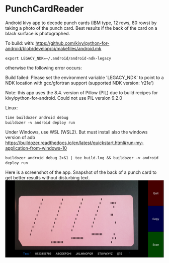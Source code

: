 # PunchCardReader
Android kivy app to decode punch cards (IBM type, 12 rows, 80 rows) by taking a photo of the punch card. Best results if the back of the card on a black surface is photographed.

To build:
with: https://github.com/kivy/python-for-android/blob/develop/ci/makefiles/android.mk
    
    export LEGACY_NDK=~/.android/android-ndk-legacy

otherwise the following error occurs:

Build failed: Please set the environment variable 'LEGACY_NDK' to point to a NDK location with gcc/gfortran support (supported NDK version: 'r21e')

Note: this app uses the 8.4. version of Pillow (PIL) due to build recipes for kivy/python-for-android. Could not use PIL version 9.2.0

Linux:

    time buildozer android debug
    buildozer -v android deploy run

Under Windows, use WSL  (WSL2). But must install also the windows version of adb
https://buildozer.readthedocs.io/en/latest/quickstart.html#run-my-application-from-windows-10

    buildozer android debug 2>&1 | tee build.log && buildozer -v android deploy run
    
Here is a screenshot of the app. Snapshot of the back of a punch card to get better results without disturbing text.      
![Picture of the app](PunchCardReader.jpg)
